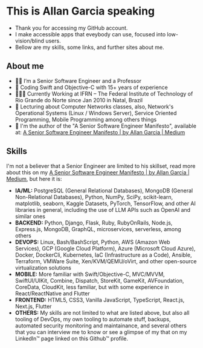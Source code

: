 # This is Allan Garcia speaking

- Thank you for accessing my GitHub account.
- I make accessible apps that eveybody can use, focused into low-vision/blind users.
- Bellow are my skills, some links, and further sites about me.

## About me

- 👨‍💻 I’m a Senior Software Engineer and a Professor
- 🚀 Coding Swift and Objective-C with 15+ years of experience
- 👨🏼‍🏫 Currently Working at IFRN – The Federal Institute of Technology of Rio Grande do Norte since Jan 2010 in Natal,
  Brazil
- 📣 Lecturing about Computer Networks classes, also, Network's Operational Systems (Linux / Windows Server), Service
  Oriented Programming, Mobile Programming among others things
- 📕 I'm the author of the "A Senior Software Engineer Manifesto", available at:
  [A Senior Software Engineer Manifesto | by Allan Garcia | Medium](https://medium.com/@prof.allangarcia/a-senior-software-engineer-manifesto-431fb34194f5)

## Skills

I'm not a believer that a Senior Engineer are limited to his skillset, read more about this on my
[A Senior Software Engineer Manifesto | by Allan Garcia | Medium](https://medium.com/@prof.allangarcia/a-senior-software-engineer-manifesto-431fb34194f5),
but here it is:

- **IA/ML:** PostgreSQL (General Relational Databases), MongoDB (General Non-Relational Databases), Python, NumPy, SciPy, scikit-learn, matplotlib, seaborn, Kaggle Datasets, PyTorch, TensorFlow, and other AI libraries in general, including the use of LLM APIs such as OpenAI and similar ones
- **BACKEND:** Python, Django, Flask, Ruby, RubyOnRails, Node.js, Express.js, MongoDB, GraphQL, microservices, serverless, among others
- **DEVOPS:** Linux, Bash/BashScript, Python, AWS (Amazon Web Services), GCP (Google Cloud Platform), Azure (Microsoft Cloud Azure), Docker, DockerCli, Kubernetes, IaC (Infrastructure as a Code), Ansible, Terraform, VMWare Suite, Xen/KVM/QEMU/oVirt, and other open-source virtualization solutions
- **MOBILE:** More familiar with Swift/Objective-C, MVC/MVVM, SwiftUI/UIKit, Combine, Dispatch, StoreKit, GameKit, AVFoundation, CoreData, CloudKit, less familiar, but with some experience in React/ReactNative and Flutter
- **FRONTEND:** HTML5, CSS3, Vanilla JavaScript, TypeScript, React.js, Next.js, Flutter
- **OTHERS:** My skills are not limited to what are listed above, but also all tooling of DevOps, my own tooling to automate stuff,
  backups, automated security monitoring and maintainance, and several others that you can interview me to know or see a
  glimpse of my that on my LinkedIn™ page linked on this Github™ profile.
